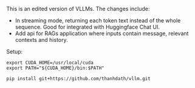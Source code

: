 This is an edited version of VLLMs. The changes include:

- In streaming mode, returning each token text instead of the whole sequence. Good for integrated with Huggingface Chat UI.
- Add api for RAGs application where inputs contain message, relevant contexts and history.

Setup:
```
export CUDA_HOME=/usr/local/cuda
export PATH="${CUDA_HOME}/bin:$PATH"

pip install git+https://github.com/thanhdath/vllm.git
```
